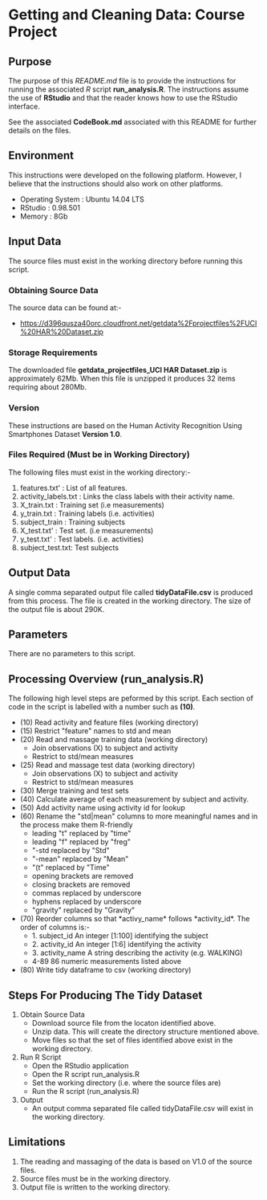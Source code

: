 Getting and Cleaning Data: Course Project
=========================================

Purpose
-------
The purpose of this *README.md* file is to provide the instructions for running the associated *R* script **run_analysis.R**.  The instructions assume the use of **RStudio** and that the reader knows how to use the RStudio interface.  

See the associated **CodeBook.md** associated with this README for further details on the files.

Environment
-----------
This instructions were developed on the following platform.  However, I believe that the instructions should also work on other platforms.

<ul>
<li> Operating System : Ubuntu 14.04 LTS
<li> RStudio          : 0.98.501 
<li> Memory           : 8Gb
</ul>

Input Data
----------
The source files must exist in the working directory before running this script.

### Obtaining Source Data
The source data can be found at:-

* https://d396qusza40orc.cloudfront.net/getdata%2Fprojectfiles%2FUCI%20HAR%20Dataset.zip 

### Storage Requirements
The downloaded file **getdata_projectfiles_UCI HAR Dataset.zip** is approximately 62Mb.  When this file is unzipped it produces 32 items requiring about 280Mb.

### Version
These instructions are based on the Human Activity Recognition Using Smartphones Dataset **Version 1.0**.

### Files Required (Must be in Working Directory)
The following files must exist in the working directory:-

<ol>
<li> features.txt'       : List of all features.
<li> activity_labels.txt : Links the class labels with their activity name.
<li>X_train.txt          : Training set (i.e measurements)
<li>y_train.txt          : Training labels (i.e. activities)
<li>subject_train        : Training subjects 
<li>X_test.txt'          : Test set.  (i.e measurements)
<li>y_test.txt'          : Test labels. (i.e. activities)
<li> subject_test.txt:    Test subjects
</ol>

Output Data
-----------
A single comma separated output file called **tidyDataFile.csv** is produced from this process.  The file is created in the working directory.  The size of the output file is about 290K.

Parameters
----------
There are no parameters to this script.


Processing Overview (run_analysis.R)
------------------------------------
The following high level steps are peformed by this script.  Each section of code in the script is labelled with a number such as **(10)**.

<ul>
<li>(10)  Read activity and feature files (working directory)
<li>(15)  Restrict "feature" names to std and mean
<li>(20)  Read and massage training data  (working directory)
<ul>
<li>      Join observations (X) to subject and activity
<li>      Restrict to std/mean measures
</ul>
<li>(25)  Read and massage test data  (working directory)
<ul>
<li>       Join observations (X) to subject and activity
<li>       Restrict to std/mean measures
</ul>
<li>(30)  Merge training and test sets 
<li>(40)  Calculate average of each measurement by subject and activity.
<li>(50)  Add activity name using activity id for lookup
<li>(60)  Rename the "std|mean" columns to more meaningful names and in the process make them R-friendly
<ul>
<li> leading "t" replaced by "time"
<li> leading "f" replaced by "freg"
<li> "-std replaced by "Std"
<li> "-mean" replaced by "Mean"
<li> "(t" replaced by "Time"
<li> opening brackets are removed
<li> closing brackets are removed
<li> commas replaced by underscore
<li> hyphens replaced by underscore
<li> "gravity" replaced by "Gravity"
</ul>
<li>(70)  Reorder columns so that *activy_name* follows *activity_id*.  The order of columns is:-
<ul>
<li>1.    subject_id    An integer [1:100] identifying the subject
<li>2.    activity_id   An integer [1:6] identifying the activity
<li>3.    activity_name A string describing the activity (e.g. WALKING)
<li>4-89  86 numeric measurements listed above
</ul>
<li>(80)  Write tidy dataframe to csv (working directory)
</ul>


Steps For Producing The Tidy Dataset
------------------------------------

<ol>
<li>Obtain Source Data
<ul>
<li>Download source file from the locaton identified above. 
<li>Unzip data.  This will create the directory structure mentioned above.
<li>Move files so that the set of files identified above exist in the working directory.
</ul>
<li>Run R Script
<ul>
<li>Open the RStudio application
<li>Open the R script run_analysis.R
<li>Set the working directory (i.e. where the source files are)
<li>Run the R script (run_analysis.R)
</ul>
<li>Output
<ul>
<li>An output comma separated file called tidyDataFile.csv will exist in the working directory.
</ul>
</ol>

Limitations
-----------
<ol>
<li>The reading and massaging of the data is based on V1.0 of the source files.
<li>Source files must be in the working directory.
<li>Output file is written to the working directory.
</ol>

